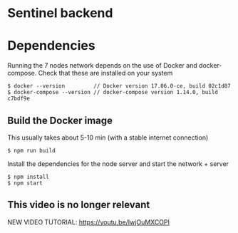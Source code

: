 # Sentinel backend

# Dependencies

Running the 7 nodes network depends on the use of Docker and docker-compose.
Check that these are installed on your system

```
$ docker --version         // Docker version 17.06.0-ce, build 02c1d87
$ docker-compose --version // docker-compose version 1.14.0, build c7bdf9e
```

## Build the Docker image

This usually takes about 5-10 min (with a stable internet connection)
```
$ npm run build 
```

Install the dependencies for the node server and start the network + server
```
$ npm install
$ npm start
```

## This video is no longer relevant
NEW VIDEO TUTORIAL: https://youtu.be/IwjOuMXCOPI